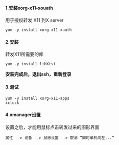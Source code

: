 #### 1.安装xorg-x11-xouath
用于授权转发 X11 到X server
```shell
yum -y install xorg-x11-xauth
```
#### 2.安装
转发X11所需要的库
```shell
yum -y install libXtst
```
**安装完成后，退出ssh，重新登录**
#### 3.测试
```shell
yum -y install xorg-x11-apps
xclock
```
#### 4.xmanager设置
设置之后，才能用鼠标点击转发过来的图形界面
```
属性 --> 设备 --> 鼠标设置 --> 取消 “同时单机向左...”
```
